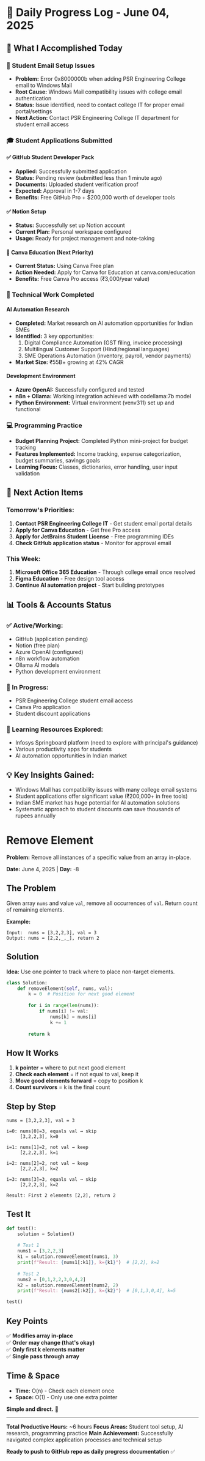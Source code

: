# 📝 Daily Progress Log - June 04, 2025

## 🎯 What I Accomplished Today

### 📧 Student Email Setup Issues
- **Problem:** Error 0x8000000b when adding PSR Engineering College email to Windows Mail
- **Root Cause:** Windows Mail compatibility issues with college email authentication
- **Status:** Issue identified, need to contact college IT for proper email portal/settings
- **Next Action:** Contact PSR Engineering College IT department for student email access

### 🎓 Student Applications Submitted

#### ✅ GitHub Student Developer Pack
- **Applied:** Successfully submitted application
- **Status:** Pending review (submitted less than 1 minute ago)
- **Documents:** Uploaded student verification proof
- **Expected:** Approval in 1-7 days
- **Benefits:** Free GitHub Pro + $200,000 worth of developer tools

#### ✅ Notion Setup
- **Status:** Successfully set up Notion account
- **Current Plan:** Personal workspace configured
- **Usage:** Ready for project management and note-taking

#### 🔄 Canva Education (Next Priority)
- **Current Status:** Using Canva Free plan
- **Action Needed:** Apply for Canva for Education at canva.com/education
- **Benefits:** Free Canva Pro access (₹3,000/year value)

### 🤖 Technical Work Completed

#### AI Automation Research
- **Completed:** Market research on AI automation opportunities for Indian SMEs
- **Identified:** 3 key opportunities:
  1. Digital Compliance Automation (GST filing, invoice processing)
  2. Multilingual Customer Support (Hindi/regional languages)
  3. SME Operations Automation (inventory, payroll, vendor payments)
- **Market Size:** ₹55B+ growing at 42% CAGR

#### Development Environment
- **Azure OpenAI:** Successfully configured and tested
- **n8n + Ollama:** Working integration achieved with codellama:7b model
- **Python Environment:** Virtual environment (venv311) set up and functional

### 💻 Programming Practice
- **Budget Planning Project:** Completed Python mini-project for budget tracking
- **Features Implemented:** Income tracking, expense categorization, budget summaries, savings goals
- **Learning Focus:** Classes, dictionaries, error handling, user input validation

## 🎯 Next Action Items

### Tomorrow's Priorities:
1. **Contact PSR Engineering College IT** - Get student email portal details
2. **Apply for Canva Education** - Get free Pro access
3. **Apply for JetBrains Student License** - Free programming IDEs
4. **Check GitHub application status** - Monitor for approval email

### This Week:
1. **Microsoft Office 365 Education** - Through college email once resolved
2. **Figma Education** - Free design tool access
3. **Continue AI automation project** - Start building prototypes

## 📊 Tools & Accounts Status

### ✅ Active/Working:
- GitHub (application pending)
- Notion (free plan)
- Azure OpenAI (configured)
- n8n workflow automation
- Ollama AI models
- Python development environment

### 🔄 In Progress:
- PSR Engineering College student email access
- Canva Pro application
- Student discount applications

### 📝 Learning Resources Explored:
- Infosys Springboard platform (need to explore with principal's guidance)
- Various productivity apps for students
- AI automation opportunities in Indian market

## 💡 Key Insights Gained:
- Windows Mail has compatibility issues with many college email systems
- Student applications offer significant value (₹200,000+ in free tools)
- Indian SME market has huge potential for AI automation solutions
- Systematic approach to student discounts can save thousands of rupees annually


# Remove Element

**Problem:** Remove all instances of a specific value from an array in-place.

**Date:** June 4, 2025 | **Day:** -8

## The Problem

Given array `nums` and value `val`, remove all occurrences of `val`. Return count of remaining elements.

**Example:**
```
Input:  nums = [3,2,2,3], val = 3
Output: nums = [2,2,_,_], return 2
```

## Solution

**Idea:** Use one pointer to track where to place non-target elements.

```python
class Solution:
    def removeElement(self, nums, val):
        k = 0  # Position for next good element
        
        for i in range(len(nums)):
            if nums[i] != val:
                nums[k] = nums[i]
                k += 1
        
        return k
```

## How It Works

1. **k pointer** = where to put next good element
2. **Check each element** = if not equal to val, keep it
3. **Move good elements forward** = copy to position k
4. **Count survivors** = k is the final count

## Step by Step

```
nums = [3,2,2,3], val = 3

i=0: nums[0]=3, equals val → skip
     [3,2,2,3], k=0

i=1: nums[1]=2, not val → keep
     [2,2,2,3], k=1

i=2: nums[2]=2, not val → keep  
     [2,2,2,3], k=2

i=3: nums[3]=3, equals val → skip
     [2,2,2,3], k=2

Result: First 2 elements [2,2], return 2
```

## Test It

```python
def test():
    solution = Solution()
    
    # Test 1
    nums1 = [3,2,2,3]
    k1 = solution.removeElement(nums1, 3)
    print(f"Result: {nums1[:k1]}, k={k1}")  # [2,2], k=2
    
    # Test 2  
    nums2 = [0,1,2,2,3,0,4,2]
    k2 = solution.removeElement(nums2, 2)
    print(f"Result: {nums2[:k2]}, k={k2}")  # [0,1,3,0,4], k=5

test()
```

## Key Points

✅ **Modifies array in-place**  
✅ **Order may change (that's okay)**  
✅ **Only first k elements matter**  
✅ **Single pass through array**

## Time & Space

- **Time:** O(n) - Check each element once
- **Space:** O(1) - Only use one extra pointer

**Simple and direct.** 🎯

---

**Total Productive Hours:** ~6 hours
**Focus Areas:** Student tool setup, AI research, programming practice
**Main Achievement:** Successfully navigated complex application processes and technical setup

**Ready to push to GitHub repo as daily progress documentation** ✅
